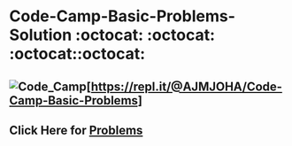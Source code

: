 # Code-Camp-Basic-Problems-Solution  :octocat: :octocat: :octocat::octocat:
## ![Code_Camp](https://assets-global.website-files.com/5bb2cb16977262ab15452eba/5c2c51c24fdbba748cc5f709_Code%20Camp%20logo%20blue.svg)[https://repl.it/@AJMJOHA/Code-Camp-Basic-Problems]
## Click Here for [Problems](https://bit.ly/2AOsbdX)

